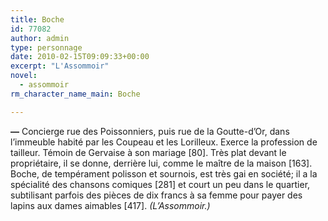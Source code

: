 ```yaml
---
title: Boche
id: 77082
author: admin
type: personnage
date: 2010-02-15T09:09:33+00:00
excerpt: "L'Assommoir"
novel:
  - assommoir
rm_character_name_main: Boche

---
```

**—** Concierge rue des Poissonniers, puis rue de la Goutte-d&rsquo;Or, dans l&rsquo;immeuble habité par les Coupeau et les Lorilleux. Exerce la profession de tailleur. Témoin de Gervaise à son mariage [80]. Très plat devant le propriétaire, il se donne, derrière lui, comme le maître de la maison [163]. Boche, de tempérament polisson et sournois, est très gai en société; il a la spécialité des chansons comiques [281] et court un peu dans le quartier, subtilisant parfois des pièces de dix francs à sa femme pour payer des lapins aux dames aimables [417]. _(L&rsquo;Assommoir.)_